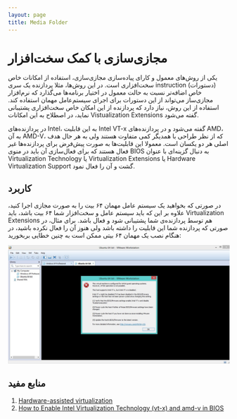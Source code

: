 ```yaml
---
layout: page
title: Media Folder
---
```


# مجازی‌سازی با کمک سخت‌افزار

یکی از روش‌های معمول و کارای پیاده‌سازی مجازی‌سازی، استفاده از امکانات خاص سخت‌افزاری است. در این روش‌ها، مثلا پردازنده یک سری instruction (دستورات) خاص اضافه‌تر نسبت به حالت معمول در اختیار برنامه‌ها می‌گذارد که نرم‌افزار مجازی‌ساز می‌تواند از این دستورات برای اجرای سیستم‌عامل مهمان استفاده کند. استفاده از این روش، نیاز دارد که پردازنده از این امکان خاص سخت‌افزاری پشتیبانی نماید، در اصطلاح به این امکانات Vistualization Extensions گفته می‌شود.

در پردازنده‌های Intel، به این قابلیت Intel VT-x گفته می‌شود و در پردازنده‌های AMD، به آن AMD-V، که از نظر طراحی با همدیگر کمی متفاوت هستند ولی به هر حال هدف اصلی هر دو یکسان است. معمولا این قابلیت‌ها به صورت پیش‌فرض برای پردازنده‌ها غیر فعال هستند که برای فعال‌سازی آن باید در منوی BIOS به دنبال گزینه‌ای با عنوان Virtualization Technology یا Virtualization Extensions یا Hardware Virtualization Support گشت و آن را فعال نمود.

## کاربرد

در صورتی که بخواهید یک سیستم عامل مهمان ۶۴ بیت را به صورت مجازی اجرا کنید، علاوه بر این که باید سیستم عامل و سخت‌افزار شما ۶۴ بیت باشد، باید Virtualization Extensions هم توسط پردازنده‌ی شما پشتیبانی شود و فعال باشد. برای مثال، در صورتی که پردازنده شما این قابلیت را داشته باشد ولی هنوز آن را فعال نکرده باشید، در هنگام نصب یک مهمان ۶۴ بیتی ممکن است به چنین خطایی بربخورید:

![خطای غیرفعال بودن VT-x در هنگام نصب Ubuntu server 64 bit روی VM-Ware](vtx_error.jpg)

## منابع مفید

1. [Hardware-assisted virtualization](http://en.wikipedia.org/wiki/X86_virtualization#Hardware-assisted_virtualization)
2. [How to Enable Intel Virtualization Technology (vt-x) and amd-v in BIOS](http://www.sysprobs.com/disable-enable-virtualization-technology-bios)

